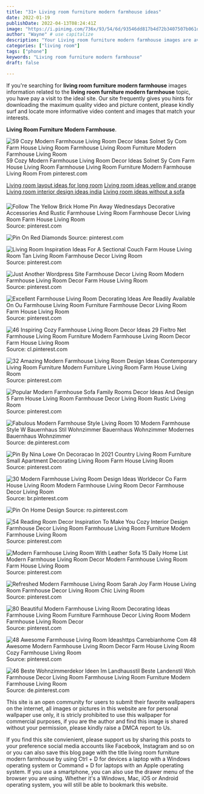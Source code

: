```yaml
---
title: "31+ Living room furniture modern farmhouse ideas"
date: 2022-01-19
publishDate: 2022-04-13T08:24:41Z
image: "https://i.pinimg.com/736x/93/54/6d/93546dd817b4d72b3407507b061d438b.jpg"
author: "Wayne" # use capitalize
description: "Your Living room furniture modern farmhouse images are available in this site. Living room furniture modern farmhouse are a topic that is being searched for and liked by netizens now. You can Find and Download the Living room furniture modern farmhouse files here. Get all free vectors."
categories: ["living room"]
tags: ["phone"]
keywords: "Living room furniture modern farmhouse"
draft: false

---
```


If you're searching for **living room furniture modern farmhouse** images information related to the **living room furniture modern farmhouse** topic, you have pay a visit to the ideal  site.  Our site frequently  gives you  hints  for downloading  the maximum  quality video and picture  content, please kindly surf and locate more informative video content and images  that match your interests.

**Living Room Furniture Modern Farmhouse**. 

![59 Cozy Modern Farmhouse Living Room Decor Ideas Solnet Sy Com Farm House Living Room Farmhouse Living Room Furniture Modern Farmhouse Living Room](https://i.pinimg.com/originals/0a/fa/02/0afa02247625ad20b39f19858d2d7759.jpg "59 Cozy Modern Farmhouse Living Room Decor Ideas Solnet Sy Com Farm House Living Room Farmhouse Living Room Furniture Modern Farmhouse Living Room")
59 Cozy Modern Farmhouse Living Room Decor Ideas Solnet Sy Com Farm House Living Room Farmhouse Living Room Furniture Modern Farmhouse Living Room From pinterest.com

[Living room layout ideas for long room](/living-room-layout-ideas-for-long-room/)
[Living room ideas yellow and orange](/living-room-ideas-yellow-and-orange/)
[Living room interior design ideas india](/living-room-interior-design-ideas-india/)
[Living room ideas without a sofa](/living-room-ideas-without-a-sofa/)



### 

 


![Follow The Yellow Brick Home Pin Away Wednesdays Decorative Accessories And Rustic Farmhouse Living Room Farmhouse Decor Living Room Farm House Living Room](https://i.pinimg.com/564x/6d/ab/b6/6dabb69d64d3c0e7c34a820acb662bb5.jpg "Follow The Yellow Brick Home Pin Away Wednesdays Decorative Accessories And Rustic Farmhouse Living Room Farmhouse Decor Living Room Farm House Living Room")
Source: pinterest.com

 

![Pin On Red Diamonds](https://i.pinimg.com/474x/de/57/33/de57335f8c32f89568f62f0675608059.jpg "Pin On Red Diamonds")
Source: pinterest.com

 

![Living Room Inspiration Ideas For A Sectional Couch Farm House Living Room Tan Living Room Farmhouse Decor Living Room](https://i.pinimg.com/originals/ff/2d/f1/ff2df116704e8e6da39eb15c5633d56f.png "Living Room Inspiration Ideas For A Sectional Couch Farm House Living Room Tan Living Room Farmhouse Decor Living Room")
Source: pinterest.com

 

![Just Another Wordpress Site Farmhouse Decor Living Room Modern Farmhouse Living Room Decor Farm House Living Room](https://i.pinimg.com/originals/1b/ed/46/1bed46f5609acc05d7cf88c1d03f8a1a.jpg "Just Another Wordpress Site Farmhouse Decor Living Room Modern Farmhouse Living Room Decor Farm House Living Room")
Source: pinterest.com

 

![Excellent Farmhouse Living Room Decorating Ideas Are Readily Available On Ou Farmhouse Living Room Furniture Farmhouse Decor Living Room Farm House Living Room](https://i.pinimg.com/originals/19/ac/cb/19accb7466c10f2dfee14b7808fb612c.jpg "Excellent Farmhouse Living Room Decorating Ideas Are Readily Available On Ou Farmhouse Living Room Furniture Farmhouse Decor Living Room Farm House Living Room")
Source: pinterest.com

 

![46 Inspiring Cozy Farmhouse Living Room Decor Ideas 29 Fieltro Net Farmhouse Living Room Furniture Modern Farmhouse Living Room Decor Farm House Living Room](https://i.pinimg.com/originals/c0/67/36/c0673602d0e808bbbdc696905de991d0.jpg "46 Inspiring Cozy Farmhouse Living Room Decor Ideas 29 Fieltro Net Farmhouse Living Room Furniture Modern Farmhouse Living Room Decor Farm House Living Room")
Source: cl.pinterest.com

 

![32 Amazing Modern Farmhouse Living Room Design Ideas Contemporary Living Room Furniture Modern Furniture Living Room Farm House Living Room](https://i.pinimg.com/564x/d1/d5/fd/d1d5fd1c786a60c055dc9aa26921973f.jpg "32 Amazing Modern Farmhouse Living Room Design Ideas Contemporary Living Room Furniture Modern Furniture Living Room Farm House Living Room")
Source: pinterest.com

 

![Popular Modern Farmhouse Sofa Family Rooms Decor Ideas And Design 5 Farm House Living Room Farmhouse Decor Living Room Rustic Living Room](https://i.pinimg.com/originals/f1/14/19/f11419e20dbcdf4d8b070aa0be65d073.jpg "Popular Modern Farmhouse Sofa Family Rooms Decor Ideas And Design 5 Farm House Living Room Farmhouse Decor Living Room Rustic Living Room")
Source: pinterest.com

 

![Fabulous Modern Farmhouse Style Living Room 10 Modern Farmhouse Style W Bauernhaus Stil Wohnzimmer Bauernhaus Wohnzimmer Modernes Bauernhaus Wohnzimmer](https://i.pinimg.com/736x/ef/5f/55/ef5f55f9c306e78f89893e00b47a9180.jpg "Fabulous Modern Farmhouse Style Living Room 10 Modern Farmhouse Style W Bauernhaus Stil Wohnzimmer Bauernhaus Wohnzimmer Modernes Bauernhaus Wohnzimmer")
Source: de.pinterest.com

 

![Pin By Nina Lowe On Decoracao In 2021 Country Living Room Furniture Small Apartment Decorating Living Room Farm House Living Room](https://i.pinimg.com/originals/39/dc/be/39dcbe94a54f406892abd83a7a7438a1.jpg "Pin By Nina Lowe On Decoracao In 2021 Country Living Room Furniture Small Apartment Decorating Living Room Farm House Living Room")
Source: pinterest.com

 

![30 Modern Farmhouse Living Room Design Ideas Worldecor Co Farm House Living Room Modern Farmhouse Living Room Decor Farmhouse Decor Living Room](https://i.pinimg.com/originals/e8/07/47/e807472f27ebcd8e3770f829c25c7fdf.jpg "30 Modern Farmhouse Living Room Design Ideas Worldecor Co Farm House Living Room Modern Farmhouse Living Room Decor Farmhouse Decor Living Room")
Source: br.pinterest.com

 

![Pin On Home Design](https://i.pinimg.com/736x/bc/a4/f7/bca4f7782fddda4c574a2e094a562be9.jpg "Pin On Home Design")
Source: ro.pinterest.com

 

![54 Reading Room Decor Inspiration To Make You Cozy Interior Design Farmhouse Decor Living Room Farmhouse Living Room Furniture Modern Farmhouse Living Room](https://i.pinimg.com/originals/c4/1b/2e/c41b2ed4153e81190f8cb8eada6cf59a.jpg "54 Reading Room Decor Inspiration To Make You Cozy Interior Design Farmhouse Decor Living Room Farmhouse Living Room Furniture Modern Farmhouse Living Room")
Source: pinterest.com

 

![Modern Farmhouse Living Room With Leather Sofa 15 Daily Home List Modern Farmhouse Living Room Decor Modern Farmhouse Living Room Farm House Living Room](https://i.pinimg.com/originals/e9/1b/2b/e91b2b3e280c75eb977812aefd8c4eb3.jpg "Modern Farmhouse Living Room With Leather Sofa 15 Daily Home List Modern Farmhouse Living Room Decor Modern Farmhouse Living Room Farm House Living Room")
Source: pinterest.com

 

![Refreshed Modern Farmhouse Living Room Sarah Joy Farm House Living Room Farmhouse Decor Living Room Chic Living Room](https://i.pinimg.com/originals/7e/0d/af/7e0daf0f98dd11a070e191c56f823e2f.jpg "Refreshed Modern Farmhouse Living Room Sarah Joy Farm House Living Room Farmhouse Decor Living Room Chic Living Room")
Source: pinterest.com

 

![80 Beautiful Modern Farmhouse Living Room Decorating Ideas Farmhouse Living Room Furniture Farmhouse Decor Living Room Modern Farmhouse Living Room Decor](https://i.pinimg.com/originals/31/f7/c1/31f7c1e87f519e9e724dfdde13a6aa15.jpg "80 Beautiful Modern Farmhouse Living Room Decorating Ideas Farmhouse Living Room Furniture Farmhouse Decor Living Room Modern Farmhouse Living Room Decor")
Source: pinterest.com

 

![48 Awesome Farmhouse Living Room Ideashttps Carrebianhome Com 48 Awesome Modern Farmhouse Living Room Decor Farm House Living Room Cozy Farmhouse Living Room](https://i.pinimg.com/originals/51/9a/88/519a88306086ea12b76f1d0fabeb0a28.jpg "48 Awesome Farmhouse Living Room Ideashttps Carrebianhome Com 48 Awesome Modern Farmhouse Living Room Decor Farm House Living Room Cozy Farmhouse Living Room")
Source: pinterest.com

 

![46 Beste Wohnzimmerdekor Ideen Im Landhausstil Beste Landenstil Woh Farmhouse Decor Living Room Farmhouse Living Room Furniture Modern Farmhouse Living Room](https://i.pinimg.com/736x/93/54/6d/93546dd817b4d72b3407507b061d438b.jpg "46 Beste Wohnzimmerdekor Ideen Im Landhausstil Beste Landenstil Woh Farmhouse Decor Living Room Farmhouse Living Room Furniture Modern Farmhouse Living Room")
Source: de.pinterest.com

 

This site is an open community for users to submit their favorite wallpapers on the internet, all images or pictures in this website are for personal wallpaper use only, it is stricly prohibited to use this wallpaper for commercial purposes, if you are the author and find this image is shared without your permission, please kindly raise a DMCA report to Us.

If you find this site convienient, please support us by sharing this posts to your preference social media accounts like Facebook, Instagram and so on or you can also save this blog page with the title living room furniture modern farmhouse by using Ctrl + D for devices a laptop with a Windows operating system or Command + D for laptops with an Apple operating system. If you use a smartphone, you can also use the drawer menu of the browser you are using. Whether it's a Windows, Mac, iOS or Android operating system, you will still be able to bookmark this website.
